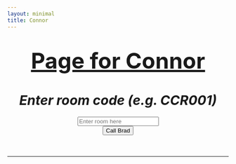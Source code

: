 ```yaml
---
layout: minimal
title: Connor
---
```

<html>
  <body>

<h1 style="text-align: center;"><span style="text-decoration: underline; font-size:50px"><strong>Page for Connor</strong></span></h1>
<h1 id="title" style="text-align: center; font-size:30px"><em>Enter room code (e.g. CCR001)</em></h1>
<div style="text-align: center;">
  <input type="text" id="room" placeholder="Enter room here" />
  <input type="hidden" name="options[reCaptcha][siteKey]" value="6LeCO6gZAAAAAFsPMnHFBTJbdJBh0BnTOk6knRQw">
  <input type="hidden" name="options[reCaptcha][secret]" value="S8a7GjHIVxIkk2Hla3NGqyiKiok7HdpvlNm8nZvxyvq7HRHfeXQNBWrW17SzZrvaT+kAWBCq/7yQXrNUapQ4AmbC3xJfDynBuCsgaYXt57jQaZptanfajMX27+GEFJnhDtQkIYfyyFfjNJFG8GFoXH0CwlYLH1/o1sj+AfyFXIg=">
  <div class="g-recaptcha" data-sitekey="6LeCO6gZAAAAAFsPMnHFBTJbdJBh0BnTOk6knRQw"></div>
<script src='https://www.google.com/recaptcha/api.js'></script>
  <input type="button" value="Call Brad" onclick="room();" />
</div>
<div>&nbsp;</div>
<div>&nbsp;</div>
<hr />

<script>
var hashParams = window.location.hash.substr(1).split('&'); // substr(1) to remove the `#`
for(var i = 0; i < hashParams.length; i++){
    var p = hashParams[i].split('=');
    document.getElementById(p[0]).value = decodeURIComponent(p[1]);;
}

function room() {
  var text = document.getElementById('room');
  var value = encodeURIComponent(text.value); //encode special characters
  let newHref = 'https://hook.integromat.com/veirohloph4r49a9txd3npz741acr5ln?action=' + value 
  console.log(newHref)
  window.location.href = newHref
  console.log('Fin');
}

</script>

  </body>
</html>
